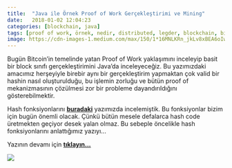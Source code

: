 ```yaml
---
title:  "Java ile Örnek Proof of Work Gerçekleştirimi ve Mining"
date:   2018-01-02 12:04:23
categories: [blockchain, java]
tags: [proof of work, örnek, nedir, distributed, legder, blockchain, bitcoin, block, blockchainturk, blockchainturk.net]
image: https://cdn-images-1.medium.com/max/150/1*16MNLKRn_jkLv8xBEA6oIw.png
---
```

Bugün Bitcoin’in temelinde yatan Proof of Work yaklaşımını inceleyip basit bir block sınıfı gerçekleştirimini Java’da inceleyeceğiz. Bu yazımızdaki amacımız herşeyiyle birebir aynı bir gerçekleştirim yapmaktan çok valid bir hashin nasıl oluşturulduğu, bu işlemin zorluğu ve bütün proof of mekanizmasının çözülmesi zor bir probleme dayandırıldığını gösterebilmektir.

Hash fonksiyonlarını <a style="font-weight:bold" href="https://medium.com/blockchainturk/59da61356e9?utm_source=mehmetcemyucel.com&utm_medium=refferal&utm_campaign=blog" target="_blank">buradaki</a> yazımızda incelemiştik. Bu fonksiyonlar bizim için bugün önemli olacak. Çünkü bütün mesele defalarca hash code üretmekten geçiyor desek yalan olmaz. Bu sebeple öncelikle hash fonksiyonlarını anlattığımız yazıyı...

Yazının devamı için 
<a style="font-weight:bold" href="https://medium.com/blockchainturk/3f32a068d10?utm_source=mehmetcemyucel.com&utm_medium=refferal&utm_campaign=blog" target="_blank">tıklayın...</a>
  
![](https://cdn-images-1.medium.com/max/800/1*16MNLKRn_jkLv8xBEA6oIw.png)